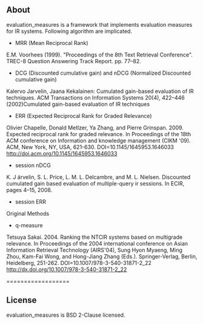 ## About
evaluation_measures is a framework that implements evaluation measures for IR systems. Following algorithm are implicated.

* MRR (Mean Reciprocal Rank)

E.M. Voorhees (1999). "Proceedings of the 8th Text Retrieval Conference". TREC-8 Question Answering Track Report. pp. 77–82.

* DCG (Discounted cumulative gain) and nDCG (Normalized Discounted cumulative gain)

Kalervo Jarvelin, Jaana Kekalainen: Cumulated gain-based evaluation of IR techniques. ACM Transactions on Information Systems 20(4), 422–446 (2002)Cumulated gain-based evaluation of IR techniques

* ERR (Expected Reciprocal Rank for Graded Relevance)

Olivier Chapelle, Donald Metlzer, Ya Zhang, and Pierre Grinspan. 2009. Expected reciprocal rank for graded relevance. In Proceedings of the 18th ACM conference on Information and knowledge management (CIKM '09). ACM, New York, NY, USA, 621-630. DOI=10.1145/1645953.1646033 
http://doi.acm.org/10.1145/1645953.1646033

* session nDCG

K. J ̈arvelin, S. L. Price, L. M. L. Delcambre, and M. L. Nielsen. Discounted cumulated gain based evaluation of multiple-query ir sessions. In ECIR, pages 4–15, 2008.

* session ERR

Original Methods

* q-measure

Tetsuya Sakai. 2004. Ranking the NTCIR systems based on multigrade relevance. In Proceedings of the 2004 international conference on Asian Information Retrieval Technology (AIRS'04), Sung Hyon Myaeng, Ming Zhou, Kam-Fai Wong, and Hong-Jiang Zhang (Eds.). Springer-Verlag, Berlin, Heidelberg, 251-262. DOI=10.1007/978-3-540-31871-2_22 
http://dx.doi.org/10.1007/978-3-540-31871-2_22

==================
## License
evaluation_measures is BSD 2-Clause licensed. 
